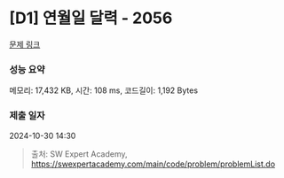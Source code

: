 # [D1] 연월일 달력 - 2056 

[문제 링크](https://swexpertacademy.com/main/code/problem/problemDetail.do?contestProbId=AV5QLkdKAz4DFAUq) 

### 성능 요약

메모리: 17,432 KB, 시간: 108 ms, 코드길이: 1,192 Bytes

### 제출 일자

2024-10-30 14:30



> 출처: SW Expert Academy, https://swexpertacademy.com/main/code/problem/problemList.do